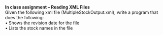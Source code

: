 <b>In class assignment – Reading XML Files</b><br>
Given the following xml file (MultipleStockOutput.xml), write a program that does the following:<br>
•	Shows the revision date for the file<br>
•	Lists the stock names in the file
